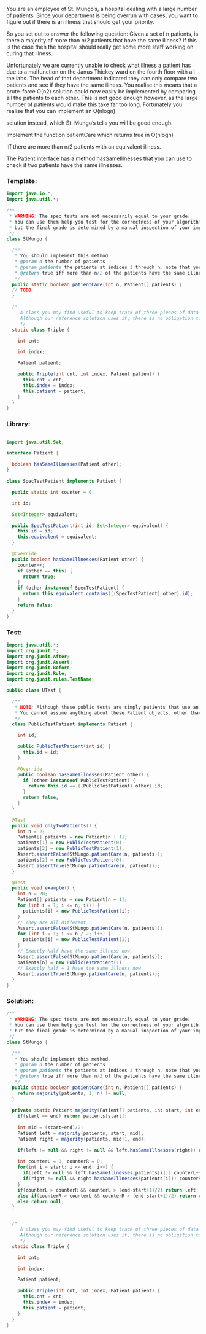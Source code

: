 You are an employee of St. Mungo’s, a hospital dealing with a large number of patients.
Since your department is being overrun with cases, you want to figure out if there is an illness that should get your priority.

So you set out to answer the following question:
Given a set of n patients, is there a majority of more than n/2 patients that have the same illness?
If this is the case then the hospital should really get some more staff working on curing that illness.

Unfortunately we are currently unable to check what illness a patient has due to a malfunction on the Janus Thickey ward on the fourth floor with all the labs.
The head of that department indicated they can only compare two patients and see if they have the same illness.
You realise this means that a brute-force O(n2)
solution could now easily be implemented by comparing all the patients to each other.
This is not good enough however, as the large number of patients would make this take far too long.
Fortunately you realise that you can implement an O(nlogn)

solution instead, which St. Mungo’s tells you will be good enough.

Implement the function patientCare which returns true in O(nlogn)

iff there are more than n/2 patients with an equivalent illness.

The Patient interface has a method hasSameIllnesses that you can use to check if two patients have the same illnesses.

### Template:
```java
import java.io.*;
import java.util.*;

/**
 * WARNING: The spec tests are not necessarily equal to your grade!
 * You can use them help you test for the correctness of your algorithm,
 * but the final grade is determined by a manual inspection of your implementation.
 */
class StMungo {

  /**
   * You should implement this method.
   * @param n the number of patients
   * @param patients the patients at indices 1 through n, note that you should ignore index 0!
   * @return true iff more than n/2 of the patients have the same illnesses.
   */
  public static boolean patientCare(int n, Patient[] patients) {
  // TODO
  }

  /*
     A class you may find useful to keep track of three pieces of data together.
     Although our reference solution uses it, there is no obligation to use it!
     */
  static class Triple {

    int cnt;

    int index;

    Patient patient;

    public Triple(int cnt, int index, Patient patient) {
      this.cnt = cnt;
      this.index = index;
      this.patient = patient;
    }
  }
}
```

### Library:
```java

import java.util.Set;

interface Patient {

  boolean hasSameIllnesses(Patient other);
}

class SpecTestPatient implements Patient {

  public static int counter = 0;

  int id;

  Set<Integer> equivalent;

  public SpecTestPatient(int id, Set<Integer> equivalent) {
    this.id = id;
    this.equivalent = equivalent;
  }

  @Override
  public boolean hasSameIllnesses(Patient other) {
    counter++;
    if (other == this) {
      return true;
    }
    if (other instanceof SpecTestPatient) {
      return this.equivalent.contains(((SpecTestPatient) other).id);
    }
    return false;
  }
}
```

### Test:
```java
import java.util.*;
import org.junit.*;
import org.junit.After;
import org.junit.Assert;
import org.junit.Before;
import org.junit.Rule;
import org.junit.rules.TestName;

public class UTest {

  /**
   * NOTE: Although these public tests are simply patients that use an id, our spec tests have a more involved method of checking for equivalence!
   * You cannot assume anything about these Patient objects, other than that the method hasSameIllnesses exists!
   */
  class PublicTestPatient implements Patient {

    int id;

    public PublicTestPatient(int id) {
      this.id = id;
    }

    @Override
    public boolean hasSameIllnesses(Patient other) {
      if (other instanceof PublicTestPatient) {
        return this.id == ((PublicTestPatient) other).id;
      }
      return false;
    }
  }

  @Test
  public void onlyTwoPatients() {
    int n = 2;
    Patient[] patients = new Patient[n + 1];
    patients[1] = new PublicTestPatient(0);
    patients[2] = new PublicTestPatient(1);
    Assert.assertFalse(StMungo.patientCare(n, patients));
    patients[2] = new PublicTestPatient(0);
    Assert.assertTrue(StMungo.patientCare(n, patients));
  }

  @Test
  public void example() {
    int n = 20;
    Patient[] patients = new Patient[n + 1];
    for (int i = 1; i <= n; i++) {
      patients[i] = new PublicTestPatient(i);
    }
    // They are all different
    Assert.assertFalse(StMungo.patientCare(n, patients));
    for (int i = 1; i <= n / 2; i++) {
      patients[i] = new PublicTestPatient(1);
    }
    // Exactly half have the same illness now.
    Assert.assertFalse(StMungo.patientCare(n, patients));
    patients[n] = new PublicTestPatient(1);
    // Exactly half + 1 have the same illness now.
    Assert.assertTrue(StMungo.patientCare(n, patients));
  }
}
```

### Solution:
```java
/**
 * WARNING: The spec tests are not necessarily equal to your grade!
 * You can use them help you test for the correctness of your algorithm,
 * but the final grade is determined by a manual inspection of your implementation.
 */
class StMungo {

  /**
   * You should implement this method.
   * @param n the number of patients
   * @param patients the patients at indices 1 through n, note that you should ignore index 0!
   * @return true iff more than n/2 of the patients have the same illnesses.
   */
  public static boolean patientCare(int n, Patient[] patients) {
    return majority(patients, 1, n) != null;
  }
  
  private static Patient majority(Patient[] patients, int start, int end) {
    if(start == end) return patients[start];
    
    int mid = (start+end)/2;
    Patient left = majority(patients, start, mid);
    Patient right = majority(patients, mid+1, end);

    if(left != null && right != null && left.hasSameIllnesses(right)) return left;
    
    int counterL = 0, counterR = 0;
    for(int i = start; i <= end; i++) {
      if(left != null && left.hasSameIllnesses(patients[i])) counterL++;
      if(right != null && right.hasSameIllnesses(patients[i])) counterR++;
    }
    if(counterL > counterR && counterL > (end-start+1)/2) return left;
    else if(counterR > counterL && counterR > (end-start+1)/2) return right;
    else return null;
  }


  /*
     A class you may find useful to keep track of three pieces of data together.
     Although our reference solution uses it, there is no obligation to use it!
     */
  static class Triple {

    int cnt;

    int index;

    Patient patient;

    public Triple(int cnt, int index, Patient patient) {
      this.cnt = cnt;
      this.index = index;
      this.patient = patient;
    }
  }
}
```

